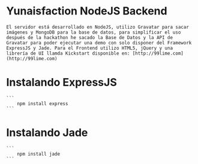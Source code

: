 # Yunaisfaction NodeJS Backend
	El servidor está desarrollado en NodeJS, utilizo Gravatar para sacar imágenes y MongoDB para la base de datos, para simplificar el uso después de la hackathon he sacado la Base de Datos y la API de Gravatar para poder ejecutar una demo con solo disponer del Framework ExpressJS y Jade. Para el Frontend utilizo HTML5, jQuery y una librería de UI llamda Kickstart disponible en: [http://99lime.com](http://99lime.com)

# Instalando ExpressJS
	```
		npm install express
	```
# Instalando Jade
	```
		npm install jade
	```